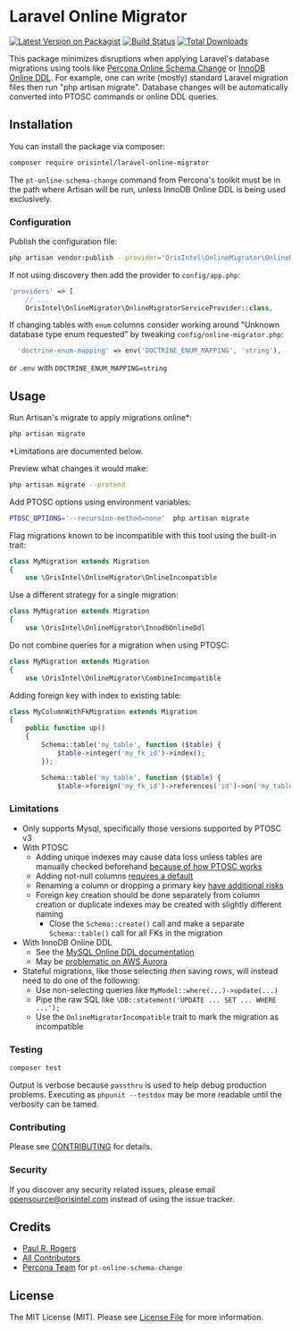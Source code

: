 # Laravel Online Migrator

[![Latest Version on Packagist](https://img.shields.io/packagist/v/orisintel/laravel-online-migrator.svg?style=flat-square)](https://packagist.org/packages/orisintel/laravel-online-migrator)
[![Build Status](https://img.shields.io/travis/orisintel/laravel-online-migrator/master.svg?style=flat-square)](https://travis-ci.org/orisintel/laravel-online-migrator)
[![Total Downloads](https://img.shields.io/packagist/dt/orisintel/laravel-online-migrator.svg?style=flat-square)](https://packagist.org/packages/orisintel/laravel-online-migrator)

This package minimizes disruptions when applying Laravel's database migrations
using tools like [Percona Online Schema Change](https://www.percona.com/doc/percona-toolkit/LATEST/pt-online-schema-change.html)
or [InnoDB Online DDL](https://dev.mysql.com/doc/refman/5.6/en/innodb-online-ddl.html).
For example, one can write (mostly) standard Laravel migration files then run
"php artisan migrate". Database changes will be automatically converted into
PTOSC commands or online DDL queries.

## Installation

You can install the package via composer:

``` bash
composer require orisintel/laravel-online-migrator
```

The `pt-online-schema-change` command from Percona's toolkit must be in the path
where Artisan will be run, unless InnoDB Online DDL is being used exclusively.

### Configuration

Publish the configuration file:
``` bash
php artisan vendor:publish --provider='OrisIntel\OnlineMigrator\OnlineMigratorServiceProvider'
```

If not using discovery then add the provider to `config/app.php`:
``` php
'providers' => [
    // ...
    OrisIntel\OnlineMigrator\OnlineMigratorServiceProvider::class,
```

If changing tables with `enum` columns consider working around "Unknown database
type enum requested" by tweaking `config/online-migrator.php`:
``` php
  'doctrine-enum-mapping' => env('DOCTRINE_ENUM_MAPPING', 'string'),
```
or `.env` with `DOCTRINE_ENUM_MAPPING=string`


## Usage

Run Artisan's migrate to apply migrations online*:
``` bash
php artisan migrate
```
\*Limitations are documented below.

Preview what changes it would make:
``` bash
php artisan migrate --pretend
```

Add PTOSC options using environment variables:
``` bash
PTOSC_OPTIONS='--recursion-method=none'  php artisan migrate
```

Flag migrations known to be incompatible with this tool using the built-in trait:
``` php
class MyMigration extends Migration
{
    use \OrisIntel\OnlineMigrator\OnlineIncompatible
```

Use a different strategy for a single migration:
``` php
class MyMigration extends Migration
{
    use \OrisIntel\OnlineMigrator\InnodbOnlineDdl
```

Do not combine queries for a migration when using PTOSC:
``` php
class MyMigration extends Migration
{
    use \OrisIntel\OnlineMigrator\CombineIncompatible
```

Adding foreign key with index to existing table:
``` php
class MyColumnWithFkMigration extends Migration
{
    public function up()
    {
        Schema::table('my_table', function ($table) {
            $table->integer('my_fk_id')->index();
        });

        Schema::table('my_table', function ($table) {
            $table->foreign('my_fk_id')->references('id')->on('my_table2');
```

### Limitations
- Only supports Mysql, specifically those versions supported by PTOSC v3
- With PTOSC
  - Adding unique indexes may cause data loss unless tables are manually checked
    beforehand [because of how PTOSC works](https://www.percona.com/doc/percona-toolkit/LATEST/pt-online-schema-change.html#id7)
  - Adding not-null columns [requires a default](https://www.percona.com/doc/percona-toolkit/LATEST/pt-online-schema-change.html#cmdoption-pt-online-schema-change-alter)
  - Renaming a column or dropping a primary key [have additional risks](https://www.percona.com/doc/percona-toolkit/LATEST/pt-online-schema-change.html#id1)
  - Foreign key creation should be done separately from column creation or
    duplicate indexes may be created with slightly different naming
    - Close the `Schema::create()` call and make a separate `Schema::table()`
      call for all FKs in the migration
- With InnoDB Online DDL
  - See the [MySQL Online DDL documentation](https://dev.mysql.com/doc/refman/5.6/en/innodb-create-index-overview.html)
  - May be [problematic on AWS Aurora](https://medium.com/@soomiq/why-you-should-not-use-mysql-5-6-online-ddl-on-aws-aurora-40985d5e90f5)
- Stateful migrations, like those selecting _then_ saving rows,
  will instead need to do one of the following:
  - Use non-selecting queries like `MyModel::where(...)->update(...)`
  - Pipe the raw SQL like `\DB::statement('UPDATE ... SET ... WHERE ...');`
  - Use the `OnlineMigratorIncompatible` trait to mark the migration as
    incompatible

### Testing

``` bash
composer test
```

Output is verbose because `passthru` is used to help debug production problems.
Executing as `phpunit --testdox` may be more readable until the verbosity can be
tamed.

### Contributing

Please see [CONTRIBUTING](CONTRIBUTING.md) for details.

### Security

If you discover any security related issues, please email
opensource@orisintel.com instead of using the issue tracker.

## Credits

- [Paul R. Rogers](https://github.com/paulrrogers)
- [All Contributors](../../contributors)
- [Percona Team](https://www.percona.com/about-percona/team) for `pt-online-schema-change`

## License

The MIT License (MIT). Please see [License File](LICENSE.md) for more information.
